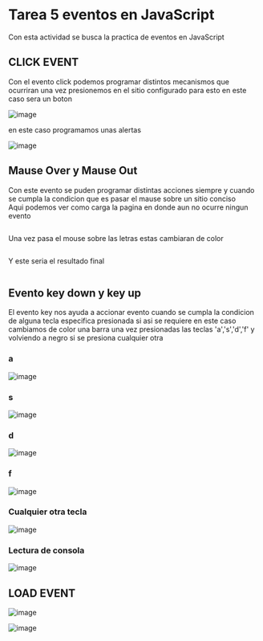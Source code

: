 <h1>Tarea 5 eventos en JavaScript</h1>

<p>Con esta actividad se busca la practica de eventos en JavaScript</p>
<h2>CLICK EVENT</h2>
<p>Con el evento click podemos programar distintos mecanismos que ocurriran una vez presionemos en el sitio configurado para esto en este caso sera un boton</p>

![image](https://user-images.githubusercontent.com/104939556/233910039-e6a254e3-9a03-4ff5-8165-3b59e08d8c92.png)
<p>en este caso programamos unas alertas</p>

![image](https://user-images.githubusercontent.com/104939556/233910137-9cd64609-e063-4b1d-aa41-304954851ee8.png)


<h2>Mause Over y Mause Out</h2>
<p>Con este evento se puden programar distintas acciones siempre y cuando se cumpla la condicion que es pasar el mause sobre un sitio conciso<br>Aqui podemos ver como carga la pagina en donde aun no ocurre ningun evento</p>
<img src="https://user-images.githubusercontent.com/104939556/233908659-1509fd72-e5e4-4cd1-9e61-58d2b91821e5.png" alt="">
<p>Una vez pasa el mouse sobre las letras estas cambiaran de color </p>
<img src="https://user-images.githubusercontent.com/104939556/233909537-0768ddae-6480-4815-8503-c0b00809f7e7.png" alt="">
<p>Y este seria el resultado final</p>
<img src="https://user-images.githubusercontent.com/104939556/233909655-eea92a87-6d40-4545-a0aa-f95a1d4e7bf6.png" alt="">
<h2>Evento key down y key up</h2>
<p>El evento key nos ayuda a accionar evento cuando se cumpla la condicion de alguna tecla especifica presionada si asi se requiere en este caso cambiamos de color una barra una vez presionadas las teclas 'a','s','d','f' y volviendo a negro si se presiona cualquier otra </p>
<h3>a</h3>

![image](https://user-images.githubusercontent.com/104939556/233910862-7d58cb03-4b58-434f-81f1-0e695312ce89.png)

<h3>s</h3>

![image](https://user-images.githubusercontent.com/104939556/233910688-2cf8d0e1-1751-411a-a174-b21667f46f47.png)

<h3>d</h3>

![image](https://user-images.githubusercontent.com/104939556/233910911-184a72c8-9e58-418a-9308-2a7ffc3e1a5a.png)

<h3>f</h3>

![image](https://user-images.githubusercontent.com/104939556/233910941-9aa58165-29dc-44ad-a028-027950caec91.png)

<h3>Cualquier otra tecla</h3>

![image](https://user-images.githubusercontent.com/104939556/233910975-8b585126-e10b-4874-9191-f5c0cbb3d7c5.png)

<h3>Lectura de consola</h3>

![image](https://user-images.githubusercontent.com/104939556/233911280-708ae4c3-3ae5-428c-8a63-5285ece49d02.png)


<h2>LOAD EVENT</h2>

![image](https://user-images.githubusercontent.com/60417356/234441355-7a08c565-062e-4650-a090-f794d185c860.png)

![image](https://user-images.githubusercontent.com/60417356/234440846-f47ae8f0-5880-40cd-bae9-7a635fd4fdf0.png)



    
